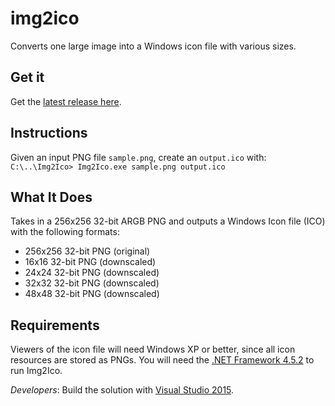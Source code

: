 # img2ico

Converts one large image into a Windows icon file with various sizes.

## Get it

Get the [latest release here](https://github.com/btrzcinski/img2ico/releases).

## Instructions

Given an input PNG file `sample.png`, create an `output.ico` with:
`C:\..\Img2Ico> Img2Ico.exe sample.png output.ico`

## What It Does

Takes in a 256x256 32-bit ARGB PNG and outputs a Windows Icon file (ICO) with the following formats:

* 256x256 32-bit PNG (original)
* 16x16 32-bit PNG (downscaled)
* 24x24 32-bit PNG (downscaled)
* 32x32 32-bit PNG (downscaled)
* 48x48 32-bit PNG (downscaled)

## Requirements

Viewers of the icon file will need Windows XP or better, since all icon resources are stored as PNGs.
You will need the [.NET Framework 4.5.2](https://www.microsoft.com/en-us/download/details.aspx?id=42643) to run Img2Ico.

*Developers*: Build the solution with [Visual Studio 2015](https://www.visualstudio.com).
